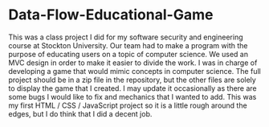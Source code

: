 # Data-Flow-Educational-Game
This was a class project I did for my software security and engineering course at Stockton University. Our team had to make a program with the purpose of educating users on a topic of computer science. We used an MVC design in order to make it easier to divide the work. I was in charge of developing a game that would mimic concepts in computer science. The full project should be in a zip file in the repository, but the other files are solely to display the game that I created. I may update it occasionally as there are some bugs I would like to fix and mechanics that I wanted to add. This was my first HTML / CSS / JavaScript project so it is a little rough around the edges, but I do think that I did a decent job.
